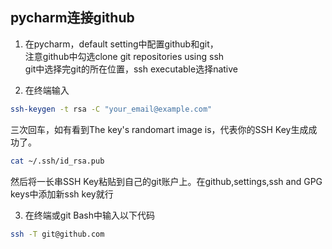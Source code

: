 ## pycharm连接github

1. 在pycharm，default setting中配置github和git，<br>
注意github中勾选clone git repositories using ssh<br>
git中选择完git的所在位置，ssh executable选择native

2. 在终端输入 <br>
```bash
ssh-keygen -t rsa -C "your_email@example.com"
```
三次回车，如有看到The key's randomart image is，代表你的SSH Key生成成功了。<br>
```bash
cat ~/.ssh/id_rsa.pub
```
然后将一长串SSH Key粘贴到自己的git账户上。在github,settings,ssh and GPG keys中添加新ssh key就行

3. 在终端或git Bash中输入以下代码
```bash
ssh -T git@github.com
```
